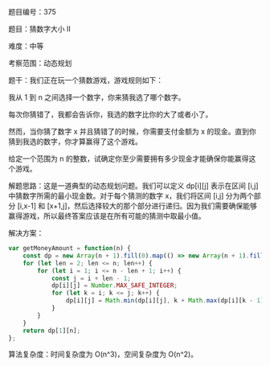 题目编号：375

题目：猜数字大小 II

难度：中等

考察范围：动态规划

题干：我们正在玩一个猜数游戏，游戏规则如下：

我从 1 到 n 之间选择一个数字，你来猜我选了哪个数字。

每次你猜错了，我都会告诉你，我选的数字比你的大了或者小了。

然而，当你猜了数字 x 并且猜错了的时候，你需要支付金额为 x 的现金。直到你猜到我选的数字，你才算赢得了这个游戏。

给定一个范围为 n 的整数，试确定你至少需要拥有多少现金才能确保你能赢得这个游戏。

解题思路：这是一道典型的动态规划问题。我们可以定义 dp[i][j] 表示在区间 [i,j] 中猜数字所需的最小现金数。对于每个猜测的数字 x，我们将区间 [i,j] 分为两个部分 [i,x-1] 和 [x+1,j]，然后选择较大的那个部分进行递归。因为我们需要确保能够赢得游戏，所以最终答案应该是在所有可能的猜测中取最小值。

解决方案：

```javascript
var getMoneyAmount = function(n) {
    const dp = new Array(n + 1).fill(0).map(() => new Array(n + 1).fill(0));
    for (let len = 2; len <= n; len++) {
        for (let i = 1; i <= n - len + 1; i++) {
            const j = i + len - 1;
            dp[i][j] = Number.MAX_SAFE_INTEGER;
            for (let k = i; k <= j; k++) {
                dp[i][j] = Math.min(dp[i][j], k + Math.max(dp[i][k - 1], dp[k + 1][j]));
            }
        }
    }
    return dp[1][n];
};
```

算法复杂度：时间复杂度为 O(n^3)，空间复杂度为 O(n^2)。